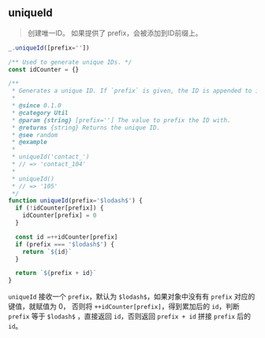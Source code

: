 ## uniqueId

> 创建唯一ID。 如果提供了 prefix，会被添加到ID前缀上。

```js
_.uniqueId([prefix=''])
```

```js
/** Used to generate unique IDs. */
const idCounter = {}

/**
 * Generates a unique ID. If `prefix` is given, the ID is appended to it.
 *
 * @since 0.1.0
 * @category Util
 * @param {string} [prefix=''] The value to prefix the ID with.
 * @returns {string} Returns the unique ID.
 * @see random
 * @example
 *
 * uniqueId('contact_')
 * // => 'contact_104'
 *
 * uniqueId()
 * // => '105'
 */
function uniqueId(prefix='$lodash$') {
  if (!idCounter[prefix]) {
    idCounter[prefix] = 0
  }

  const id =++idCounter[prefix]
  if (prefix === '$lodash$') {
    return `${id}`
  }

  return `${prefix + id}`
}
```

`uniqueId` 接收一个 `prefix`，默认为 `$lodash$`，如果对象中没有有 `prefix` 对应的键值，就赋值为 0，
否则将 `++idCounter[prefix]`，得到累加后的 `id`，判断 `prefix` 等于 `$lodash$` ，直接返回 `id`，否则返回 `prefix + id` 拼接 `prefix` 后的 `id`。
